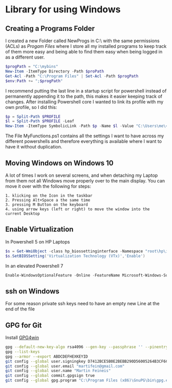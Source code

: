 # Library for using Windows
## Creating a Programs Folder
I created a new Folder called NewProgs in C:\ with the same permissions (ACLs) as _Progam Files_ where I store all my installed programs to keep track of them more easy and being able to find them easy when being logged in as a different user.
```powershell
$progPath = "C:\mybins"
New-Item -ItemType Directory -Path $proPath
Get-Acl -Path "C:\Program Files" | Set-Acl -Path $progPath
$env:Path += ";$progPath"
```
I recommend putting the last line in a startup script for powershell instead of permanently appending it to the path, this makes it easier keeping track of changes.
After installing Powershell core I wanted to link its profile with my own profile, so I did this:
```powershell
$p = Split-Path $PROFILE
$l = Split-Path $PROFILE -Leaf
New-Item -ItemType SymbolicLink -Path $p -Name $l -Value "C:\Users\me\<path>\MyFunctions.ps1"
```
The File MyFunctions.ps1 contains all the settings I want to have across my different powershells and therefore everything is available where I want to have it without duplication.
## Moving Windows on Windows 10
A lot of times I work on several screens, and when detaching my Laptop from them not all Windows move properly over to the main display. You can move it over with the following for steps:    
```
1. klicking on the Icon in the taskbar  
2. Pressing Alt+Space a the same time  
3. pressing M Button on the keyboard  
4. using arrow keys (left or right) to move the window into the current Desktop  
```
## Enable Virtualization
In Powershell 5 on HP Laptops
```powershell
$s = Get-WmiObject -class hp_biossettinginterface -Namespace "root\hp\instrumentedbios"
$s.SetBIOSSetting('Virtualization Technology (VTx)','Enable')
```
In an elevated Powershell 7
```powershell
Enable-WindowsOptionalFeature -Online -FeatureName Microsoft-Windows-Subsystem-Linux
```
## ssh on Windows
For some reason private ssh keys need to have an empty new Line at the end of the file
## GPG for Git
Install [GPG4win](https://www.gnupg.org/download/)
```sh
gpg --default-new-key-algo rsa4096 --gen-key --passphrase '' --pinentry-mode=loopback
gpg --list-keys
gpg --armor --export ABDCDEFHEXKEYID
git config --global user.signingkey D7412BCE5B0E2BEBB290D56005264B3CF6CE5B45
git config --global user.email "martifein@gmail.com"
git config --global user.name "Martin Feineis"
git config --global commit.gpgsign true
git config --global gpg.program "C:\Program Files (x86)\GnuPG\bin\gpg.exe"
```
